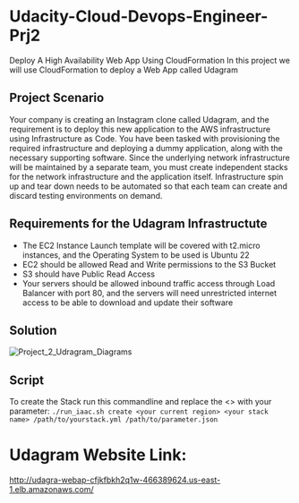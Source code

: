 # Udacity-Cloud-Devops-Engineer-Prj2
Deploy A High Availability Web App Using CloudFormation
In this project we will use CloudFormation to deploy a Web App called Udagram

## Project Scenario
Your company is creating an Instagram clone called Udagram, and the requirement is to deploy this new application to the AWS infrastructure using Infrastructure as Code.
You have been tasked with provisioning the required infrastructure and deploying a dummy application, along with the necessary supporting software.
Since the underlying network infrastructure will be maintained by a separate team, you must create independent stacks for the network infrastructure and the application itself.
Infrastructure spin up and tear down needs to be automated so that each team can create and discard testing environments on demand.

## Requirements for the Udagram Infrastructute
- The EC2 Instance Launch template will be covered with t2.micro instances, and the Operating System to be used is Ubuntu 22
- EC2 should be allowed Read and Write permissions to the S3 Bucket
- S3 should have Public Read Access
- Your servers should be allowed inbound traffic access through Load Balancer with port 80, and the servers will need unrestricted internet access to be able to download and update their software

## Solution
![Project_2_Udragram_Diagrams](https://github.com/namnp081296/Udacity-Cloud-Devops-Engineer-Prj2/assets/52060668/e3d6badd-68dc-437e-ab73-f2421bb22d84)

## Script
To create the Stack run this commandline and replace the <> with your parameter:
`./run_iaac.sh create <your current region> <your stack name> /path/to/yourstack.yml /path/to/parameter.json`

# Udagram Website Link:
http://udagra-webap-cfjkfbkh2q1w-466389624.us-east-1.elb.amazonaws.com/
